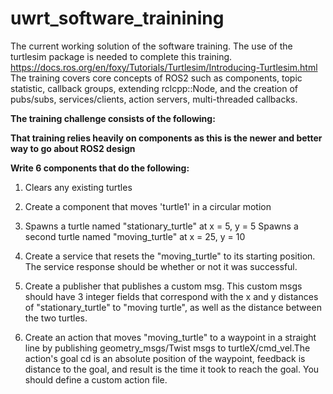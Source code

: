 # uwrt_software_trainining

The current working solution of the software training.
The use of the turtlesim package is needed to complete this training. https://docs.ros.org/en/foxy/Tutorials/Turtlesim/Introducing-Turtlesim.html
The training covers core concepts of ROS2 such as 
components, topic statistic, callback groups, extending rclcpp::Node, and 
the creation of pubs/subs, services/clients, action servers, multi-threaded callbacks.

**The training challenge consists of the following:**

**That training relies heavily on components as this is the newer and better way to go about ROS2 design**

**Write 6 components that do the following:**
1. Clears any existing turtles
2. Create a component that moves 'turtle1' in a circular motion
3. Spawns a turtle named "stationary_turtle" at x = 5, y = 5
   Spawns a second turtle named "moving_turtle" at x = 25, y = 10
4. Create a service that resets the "moving_turtle" to its starting position. The service response should be whether or not it was successful.
5. Create a publisher that publishes a custom msg. This custom msgs should have 3 integer fields that correspond with the x and y distances of "stationary_turtle" to "moving turtle", as well as the distance between the two turtles.

6. Create an action that moves "moving_turtle" to a waypoint in a straight line by publishing geometry_msgs/Twist msgs to turtleX/cmd_vel.The action's goal cd is an   absolute position of the waypoint, feedback is distance to the goal, and result is the time it took to reach the goal. You should define a custom action file. 


